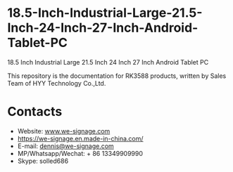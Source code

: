 # 18.5-Inch-Industrial-Large-21.5-Inch-24-Inch-27-Inch-Android-Tablet-PC
18.5 Inch Industrial Large 21.5 Inch 24 Inch 27 Inch Android Tablet PC

This repository is the documentation for RK3588 products, written by Sales Team of HYY Technology Co.,Ltd.

# Contacts
- Website: www.we-signage.com
- https://we-signage.en.made-in-china.com/
- E-mail: dennis@we-signage.com
- MP/Whatsapp/Wechat: + 86 13349909990
- Skype: solled686
